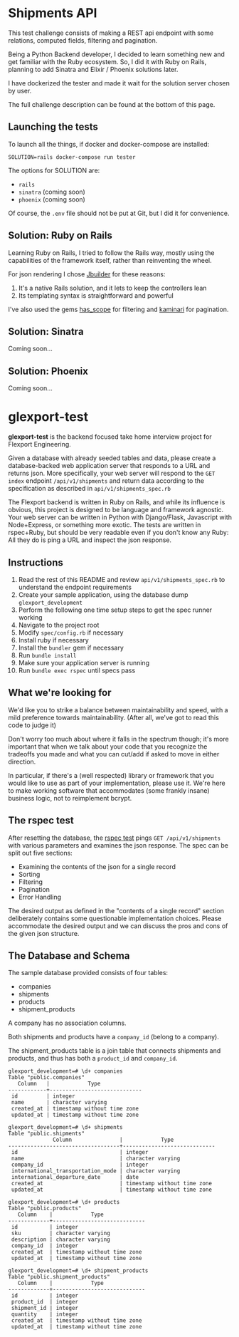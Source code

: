 Shipments API
=============

This test challenge consists of making a REST api endpoint with some relations, computed fields, filtering and pagination.

Being a Python Backend developer, I decided to learn something new and get familiar with the Ruby ecosystem. So, I did it with Ruby on Rails, planning to add Sinatra and Elixir / Phoenix solutions later.

I have dockerized the tester and made it wait for the solution server chosen by user.

The full challenge description can be found at the bottom of this page.

Launching the tests
-------------------

To launch all the things, if docker and docker-compose are installed:

`SOLUTION=rails docker-compose run tester`

The options for SOLUTION are:
- `rails`
- `sinatra` (coming soon)
- `phoenix` (coming soon)

Of course, the `.env` file should not be put at Git, but I did it for convenience.

Solution: Ruby on Rails
-----------------------

Learning Ruby on Rails, I tried to follow the Rails way, mostly using the capabilities of the framework itself, rather than reinventing the wheel.

For json rendering I chose [Jbuilder](https://github.com/rails/jbuilder) for these reasons:

1. It's a native Rails solution, and it lets to keep the controllers lean
2. Its templating syntax is straightforward and powerful

I've also used the gems [has_scope](https://github.com/plataformatec/has_scope) for filtering and [kaminari](https://github.com/kaminari/kaminari) for pagination.

Solution: Sinatra
-----------------

Coming soon...

Solution: Phoenix
-----------------

Coming soon...


glexport-test
=============

**glexport-test** is the backend focused take home interview project for Flexport Engineering.

Given a database with already seeded tables and data, please create a database-backed web application server that responds to a URL and returns json. More specifically, your web server will respond to the `GET index` endpoint `/api/v1/shipments` and return data according to the specification as described in `api/v1/shipments_spec.rb`

The Flexport backend is written in Ruby on Rails, and while its influence is obvious, this project is designed to be language and framework agnostic. Your web server can be written in Python with Django/Flask, Javascript with Node+Express, or something more exotic. The tests are written in rspec+Ruby, but should be very readable even if you don't know any Ruby: All they do is ping a URL and inspect the json response.

Instructions
------------

1. Read the rest of this README and review `api/v1/shipments_spec.rb` to understand the endpoint requirements
2. Create your sample application, using the database dump `glexport_development`
3. Perform the following one time setup steps to get the spec runner working
  1. Navigate to the project root
  2. Modify `spec/config.rb` if necessary
  3. Install ruby if necessary
  4. Install the `bundler` gem if necessary
  5. Run `bundle install`
  6. Make sure your application server is running
4. Run `bundle exec rspec` until specs pass

What we're looking for
----------------------

We'd like you to strike a balance between maintainability and speed, with a mild preference towards maintainability. (After all, we've got to read this code to judge it)

Don't worry too much about where it falls in the spectrum though; it's more important that when we talk about your code that you recognize the tradeoffs you made and what you can cut/add if asked to move in either direction.

In particular, if there's a (well respected) library or framework that you would like to use as part of your implementation, please use it. We're here to make working software that accommodates (some frankly insane) business logic, not to reimplement bcrypt.

The rspec test
--------------

After resetting the database, the [rspec test](https://github.com/flexport/glexport-test/blob/master/spec/api/v1/shipments_spec.rb) pings `GET /api/v1/shipments` with various parameters and examines the json response. The spec can be split out five sections:
- Examining the contents of the json for a single record
- Sorting
- Filtering
- Pagination
- Error Handling

The desired output as defined in the "contents of a single record" section deliberately contains some questionable implementation choices. Please accommodate the desired output and we can discuss the pros and cons of the given json structure.

The Database and Schema
-----------------------

The sample database provided consists of four tables:
- companies
- shipments
- products
- shipment_products

A company has no association columns.

Both shipments and products have a `company_id` (belong to a company).

The shipment_products table is a join table that connects shipments and products, and thus has both a `product_id` and `company_id`.

```
glexport_development=# \d+ companies
Table "public.companies"
   Column   |            Type
------------+-----------------------------
 id         | integer
 name       | character varying
 created_at | timestamp without time zone
 updated_at | timestamp without time zone

glexport_development=# \d+ shipments
Table "public.shipments"
              Column               |            Type
-----------------------------------+-----------------------------
 id                                | integer
 name                              | character varying
 company_id                        | integer
 international_transportation_mode | character varying
 international_departure_date      | date
 created_at                        | timestamp without time zone
 updated_at                        | timestamp without time zone

glexport_development=# \d+ products
Table "public.products"
   Column    |            Type
-------------+-----------------------------
 id          | integer
 sku         | character varying
 description | character varying
 company_id  | integer
 created_at  | timestamp without time zone
 updated_at  | timestamp without time zone

glexport_development=# \d+ shipment_products
Table "public.shipment_products"
   Column    |            Type
-------------+-----------------------------
 id          | integer
 product_id  | integer
 shipment_id | integer
 quantity    | integer
 created_at  | timestamp without time zone
 updated_at  | timestamp without time zone
```
